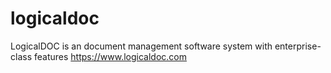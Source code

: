 # logicaldoc
LogicalDOC is an document management software system with enterprise-class features https://www.logicaldoc.com
